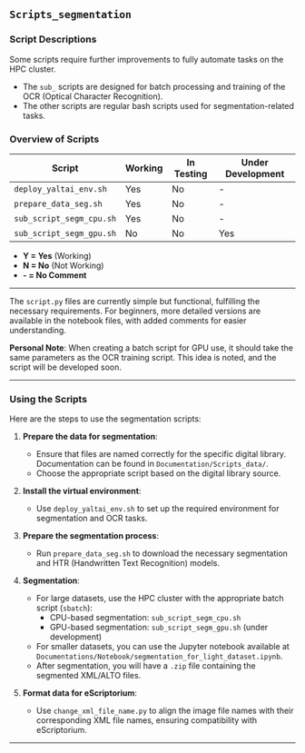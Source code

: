 
## `Scripts_segmentation`

### Script Descriptions

Some scripts require further improvements to fully automate tasks on the HPC cluster. 

- The `sub_` scripts are designed for batch processing and training of the OCR (Optical Character Recognition).
- The other scripts are regular bash scripts used for segmentation-related tasks.

### Overview of Scripts

| Script                       | Working | In Testing | Under Development |
|------------------------------|---------|------------|-------------------|
| `deploy_yaltai_env.sh`        | Yes     | No         | -                 |
| `prepare_data_seg.sh`         | Yes     | No         | -                 |
| `sub_script_segm_cpu.sh`      | Yes     | No         | -                 |
| `sub_script_segm_gpu.sh`      | No      | No         | Yes               |

* **Y = Yes** (Working)
* **N = No** (Not Working)
* **\- = No Comment**

---

The `script.py` files are currently simple but functional, fulfilling the necessary requirements. For beginners, more detailed versions are available in the notebook files, with added comments for easier understanding.

**Personal Note**: When creating a batch script for GPU use, it should take the same parameters as the OCR training script. This idea is noted, and the script will be developed soon.

---

### Using the Scripts

Here are the steps to use the segmentation scripts:

1. **Prepare the data for segmentation**: 
   - Ensure that files are named correctly for the specific digital library. Documentation can be found in `Documentation/Scripts_data/`.
   - Choose the appropriate script based on the digital library source.

2. **Install the virtual environment**: 
   - Use `deploy_yaltai_env.sh` to set up the required environment for segmentation and OCR tasks.

3. **Prepare the segmentation process**: 
   - Run `prepare_data_seg.sh` to download the necessary segmentation and HTR (Handwritten Text Recognition) models.

4. **Segmentation**:
   - For large datasets, use the HPC cluster with the appropriate batch script (`sbatch`): 
     - CPU-based segmentation: `sub_script_segm_cpu.sh`
     - GPU-based segmentation: `sub_script_segm_gpu.sh` (under development)
   - For smaller datasets, you can use the Jupyter notebook available at `Documentations/Notebook/segmentation_for_light_dataset.ipynb`.
   - After segmentation, you will have a `.zip` file containing the segmented XML/ALTO files.

5. **Format data for eScriptorium**: 
   - Use `change_xml_file_name.py` to align the image file names with their corresponding XML file names, ensuring compatibility with eScriptorium.

---
